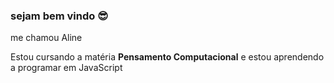 ### sejam bem vindo 😎 
me chamou Aline 

Estou cursando a matéria **Pensamento Computacional** e estou aprendendo a programar em JavaScript
